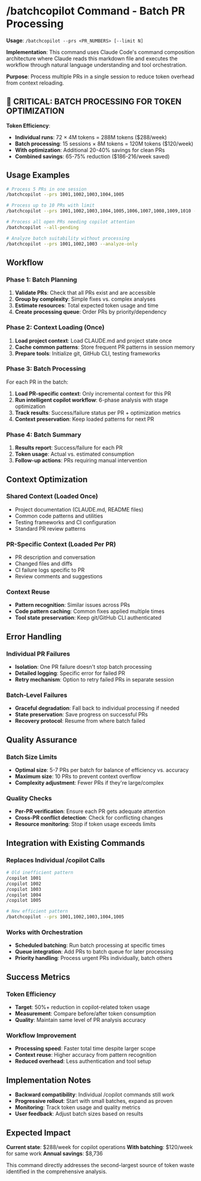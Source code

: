 # /batchcopilot Command - Batch PR Processing

**Usage**: `/batchcopilot --prs <PR_NUMBERS> [--limit N]`

**Implementation**: This command uses Claude Code's command composition architecture where Claude reads this markdown file and executes the workflow through natural language understanding and tool orchestration.

**Purpose**: Process multiple PRs in a single session to reduce token overhead from context reloading.

## 🚨 CRITICAL: BATCH PROCESSING FOR TOKEN OPTIMIZATION

**Token Efficiency**:
- **Individual runs**: 72 × 4M tokens = 288M tokens ($288/week)
- **Batch processing**: 15 sessions × 8M tokens = 120M tokens ($120/week)
- **With optimization**: Additional 20-40% savings for clean PRs
- **Combined savings**: 65-75% reduction ($186-216/week saved)

## Usage Examples

```bash
# Process 5 PRs in one session
/batchcopilot --prs 1001,1002,1003,1004,1005

# Process up to 10 PRs with limit
/batchcopilot --prs 1001,1002,1003,1004,1005,1006,1007,1008,1009,1010 --limit 5

# Process all open PRs needing copilot attention
/batchcopilot --all-pending

# Analyze batch suitability without processing
/batchcopilot --prs 1001,1002,1003 --analyze-only
```

## Workflow

### Phase 1: Batch Planning
1. **Validate PRs**: Check that all PRs exist and are accessible
2. **Group by complexity**: Simple fixes vs. complex analyses
3. **Estimate resources**: Total expected token usage and time
4. **Create processing queue**: Order PRs by priority/dependency

### Phase 2: Context Loading (Once)
1. **Load project context**: Load CLAUDE.md and project state once
2. **Cache common patterns**: Store frequent PR patterns in session memory
3. **Prepare tools**: Initialize git, GitHub CLI, testing frameworks

### Phase 3: Batch Processing
For each PR in the batch:
1. **Load PR-specific context**: Only incremental context for this PR
2. **Run intelligent copilot workflow**: 6-phase analysis with stage optimization
3. **Track results**: Success/failure status per PR + optimization metrics
4. **Context preservation**: Keep loaded patterns for next PR

### Phase 4: Batch Summary
1. **Results report**: Success/failure for each PR
2. **Token usage**: Actual vs. estimated consumption
3. **Follow-up actions**: PRs requiring manual intervention

## Context Optimization

### Shared Context (Loaded Once)
- Project documentation (CLAUDE.md, README files)
- Common code patterns and utilities
- Testing frameworks and CI configuration
- Standard PR review patterns

### PR-Specific Context (Loaded Per PR)
- PR description and conversation
- Changed files and diffs
- CI failure logs specific to PR
- Review comments and suggestions

### Context Reuse
- **Pattern recognition**: Similar issues across PRs
- **Code pattern caching**: Common fixes applied multiple times
- **Tool state preservation**: Keep git/GitHub CLI authenticated

## Error Handling

### Individual PR Failures
- **Isolation**: One PR failure doesn't stop batch processing
- **Detailed logging**: Specific error for failed PR
- **Retry mechanism**: Option to retry failed PRs in separate session

### Batch-Level Failures
- **Graceful degradation**: Fall back to individual processing if needed
- **State preservation**: Save progress on successful PRs
- **Recovery protocol**: Resume from where batch failed

## Quality Assurance

### Batch Size Limits
- **Optimal size**: 5-7 PRs per batch for balance of efficiency vs. accuracy
- **Maximum size**: 10 PRs to prevent context overflow
- **Complexity adjustment**: Fewer PRs if they're large/complex

### Quality Checks
- **Per-PR verification**: Ensure each PR gets adequate attention
- **Cross-PR conflict detection**: Check for conflicting changes
- **Resource monitoring**: Stop if token usage exceeds limits

## Integration with Existing Commands

### Replaces Individual /copilot Calls
```bash
# Old inefficient pattern
/copilot 1001
/copilot 1002
/copilot 1003
/copilot 1004
/copilot 1005

# New efficient pattern
/batchcopilot --prs 1001,1002,1003,1004,1005
```

### Works with Orchestration
- **Scheduled batching**: Run batch processing at specific times
- **Queue integration**: Add PRs to batch queue for later processing
- **Priority handling**: Process urgent PRs individually, batch others

## Success Metrics

### Token Efficiency
- **Target**: 50%+ reduction in copilot-related token usage
- **Measurement**: Compare before/after token consumption
- **Quality**: Maintain same level of PR analysis accuracy

### Workflow Improvement
- **Processing speed**: Faster total time despite larger scope
- **Context reuse**: Higher accuracy from pattern recognition
- **Reduced overhead**: Less authentication and tool setup

## Implementation Notes

- **Backward compatibility**: Individual /copilot commands still work
- **Progressive rollout**: Start with small batches, expand as proven
- **Monitoring**: Track token usage and quality metrics
- **User feedback**: Adjust batch sizes based on results

## Expected Impact

**Current state**: $288/week for copilot operations
**With batching**: $120/week for same work
**Annual savings**: $8,736

This command directly addresses the second-largest source of token waste identified in the comprehensive analysis.
